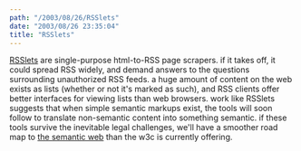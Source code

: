 ```yaml
---
path: "/2003/08/26/RSSlets" 
date: "2003/08/26 23:35:04" 
title: "RSSlets" 
---
```

<a href="http://www.eightlinks.com/features/000666.html#000666">RSSlets</a> are single-purpose html-to-RSS page scrapers. if it takes off, it could spread RSS widely, and demand answers to the questions surrounding unauthorized RSS feeds. a huge amount of content on the web exists as lists (whether or not it's marked as such), and RSS clients offer better interfaces for viewing lists than web browsers. work like RSSlets suggests that when simple semantic markups exist, the tools will soon follow to translate non-semantic content into something semantic. if these tools survive the inevitable legal challenges, we'll have a smoother road map to <a href="http://www.w3.org/2001/sw/">the semantic web</a> than the w3c is currently offering.
